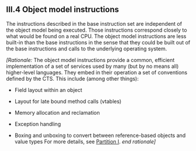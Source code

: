 ## III.4 Object model instructions

The instructions described in the base instruction set are independent of the object model being executed. Those instructions correspond closely to what would be found on a real CPU. The object model instructions are less built-in than the base instructions in the sense that they could be built out of the base instructions and calls to the underlying operating system.

_[Rationale:_ The object model instructions provide a common, efficient implementation of a set of services used by many (but by no means all) higher-level languages. They embed in their operation a set of conventions defined by the CTS. This include (among other things):

 * Field layout within an object

 * Layout for late bound method calls (vtables)

 * Memory allocation and reclamation

 * Exception handling

 * Boxing and unboxing to convert between reference-based objects and value types For more details, see [Partition I](i.8-common-type-system.md). _end rationale]_
